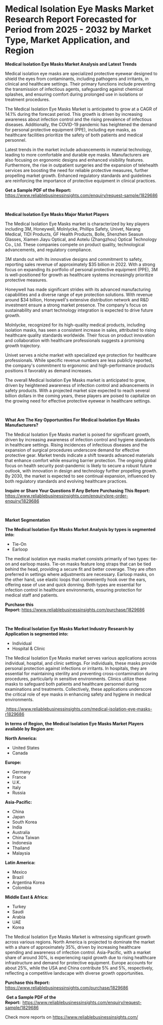 <p><h1>Medical Isolation Eye Masks Market Research Report Forecasted for Period from 2025 -  2032 by Market Type, Market Application, and Region</h1></p><p><strong>Medical Isolation Eye Masks Market Analysis and Latest Trends</strong></p>
<p><p>Medical isolation eye masks are specialized protective eyewear designed to shield the eyes from contaminants, including pathogens and irritants, in clinical and healthcare settings. Their primary functions include preventing the transmission of infectious agents, safeguarding against chemical splashes, and ensuring comfort during prolonged use in isolations or treatment procedures.</p><p>The Medical Isolation Eye Masks Market is anticipated to grow at a CAGR of 14.1% during the forecast period. This growth is driven by increasing awareness about infection control and the rising prevalence of infectious diseases. Additionally, the COVID-19 pandemic has heightened the demand for personal protective equipment (PPE), including eye masks, as healthcare facilities prioritize the safety of both patients and medical personnel.</p><p>Latest trends in the market include advancements in material technology, leading to more comfortable and durable eye masks. Manufacturers are also focusing on ergonomic designs and enhanced visibility features. Furthermore, the rise in outpatient surgeries and the expansion of telehealth services are boosting the need for reliable protective measures, further propelling market growth. Enhanced regulatory standards and guidelines are reinforcing the importance of protective equipment in clinical practices.</p></p>
<p><strong>Get a Sample PDF of the Report:&nbsp;</strong> <a href="https://www.reliablebusinessinsights.com/enquiry/request-sample/1829686?utm_campaign=3039&utm_medium=2&utm_source=Github&utm_content=ia&utm_term=05032025&utm_id=medical-isolation-eye-masks">https://www.reliablebusinessinsights.com/enquiry/request-sample/1829686</a></p>
<p>&nbsp;</p>
<p><strong>Medical Isolation Eye Masks Major Market Players</strong></p>
<p><p>The Medical Isolation Eye Masks market is characterized by key players including 3M, Honeywell, Molnlycke, Phillips Safety, Univet, Narang Medical, TIDI Products, GF Health Products, Bolle, Shenzhen Seasun Glasses, Xiamen Jiayu Optical, and Aotelu (Zhangzhou) Optical Technology Co., Ltd. These companies compete on product quality, technological advancements, and regulatory compliance.</p><p>3M stands out with its innovative designs and commitment to safety, reporting sales revenue of approximately $35 billion in 2022. With a strong focus on expanding its portfolio of personal protective equipment (PPE), 3M is well-positioned for growth as healthcare systems increasingly prioritize protective measures.</p><p>Honeywell has made significant strides with its advanced manufacturing capabilities and a diverse range of eye protection solutions. With revenue around $34 billion, Honeywell's extensive distribution network and R&D investment ensure a strong market presence. The company's focus on sustainability and smart technology integration is expected to drive future growth.</p><p>Molnlycke, recognized for its high-quality medical products, including isolation masks, has seen a consistent increase in sales, attributed to rising healthcare quality standards worldwide. Their focus on product innovation and collaboration with healthcare professionals suggests a promising growth trajectory.</p><p>Univet serves a niche market with specialized eye protection for healthcare professionals. While specific revenue numbers are less publicly reported, the company's commitment to ergonomic and high-performance products positions it favorably as demand increases.</p><p>The overall Medical Isolation Eye Masks market is anticipated to grow, driven by heightened awareness of infection control and advancements in safety products. With a projected market size expected to reach several billion dollars in the coming years, these players are poised to capitalize on the growing need for effective protective eyewear in healthcare settings.</p></p>
<p>&nbsp;</p>
<p><strong>What Are The Key Opportunities For Medical Isolation Eye Masks Manufacturers?</strong></p>
<p><p>The Medical Isolation Eye Masks market is poised for significant growth, driven by increasing awareness of infection control and hygiene standards in healthcare settings. Rising incidences of infectious diseases and the expansion of surgical procedures underscore demand for effective protective gear. Market trends indicate a shift towards advanced materials that enhance comfort while ensuring barrier protection. The ongoing global focus on health security post-pandemic is likely to secure a robust future outlook, with innovation in design and technology further propelling growth. By 2030, the market is expected to see continual expansion, influenced by both regulatory standards and evolving healthcare practices.</p></p>
<p><strong>Inquire or Share Your Questions If Any Before Purchasing This Report:</strong> <a href="https://www.reliablebusinessinsights.com/enquiry/pre-order-enquiry/1829686?utm_campaign=3039&utm_medium=2&utm_source=Github&utm_content=ia&utm_term=05032025&utm_id=medical-isolation-eye-masks">https://www.reliablebusinessinsights.com/enquiry/pre-order-enquiry/1829686</a></p>
<p>&nbsp;</p>
<p><strong>Market Segmentation</strong></p>
<p><strong>The Medical Isolation Eye Masks Market Analysis by types is segmented into:</strong></p>
<p><ul><li>Tie-On</li><li>Earloop</li></ul></p>
<p><p>The medical isolation eye masks market consists primarily of two types: tie-on and earloop masks. Tie-on masks feature long straps that can be tied behind the head, providing a secure fit and better coverage. They are often preferred in settings where adjustments are necessary. Earloop masks, on the other hand, use elastic loops that conveniently hook over the ears, offering ease of use and quick donning. Both types are essential for infection control in healthcare environments, ensuring protection for medical staff and patients.</p></p>
<p><strong>Purchase this Report:&nbsp;</strong><a href="https://www.reliablebusinessinsights.com/purchase/1829686?utm_campaign=3039&utm_medium=2&utm_source=Github&utm_content=ia&utm_term=05032025&utm_id=medical-isolation-eye-masks">https://www.reliablebusinessinsights.com/purchase/1829686</a></p>
<p>&nbsp;</p>
<p><strong>The Medical Isolation Eye Masks Market Industry Research by Application is segmented into:</strong></p>
<p><ul><li>Individual</li><li>Hospital & Clinic</li></ul></p>
<p><p>The Medical Isolation Eye Masks market serves various applications across individual, hospital, and clinic settings. For individuals, these masks provide personal protection against infections or irritants. In hospitals, they are essential for maintaining sterility and preventing cross-contamination during procedures, particularly in sensitive environments. Clinics utilize these masks to safeguard both patients and healthcare personnel during examinations and treatments. Collectively, these applications underscore the critical role of eye masks in enhancing safety and hygiene in medical environments.</p></p>
<p><a href="https://www.reliablebusinessinsights.com/medical-isolation-eye-masks-r1829686?utm_campaign=3039&utm_medium=2&utm_source=Github&utm_content=ia&utm_term=05032025&utm_id=medical-isolation-eye-masks">&nbsp;https://www.reliablebusinessinsights.com/medical-isolation-eye-masks-r1829686</a></p>
<p><strong>In terms of Region, the Medical Isolation Eye Masks Market Players available by Region are:</strong></p>
<p>
    <p> <strong> North America: </strong>
        <ul>
            <li>United States</li>
            <li>Canada</li>
        </ul>
        </p> 
    <p> <strong> Europe: </strong>
        <ul>
            <li>Germany</li>
            <li>France</li>
            <li>U.K.</li>
            <li>Italy</li>
            <li>Russia</li>
        </ul>
        </p> 
    <p> <strong> Asia-Pacific: </strong>
        <ul>
            <li>China</li>
            <li>Japan</li>
            <li>South Korea</li>
            <li>India</li>
            <li>Australia</li>
            <li>China Taiwan</li>
            <li>Indonesia</li>
            <li>Thailand</li>
            <li>Malaysia</li>
        </ul>
        </p> 
    <p> <strong> Latin America: </strong>
        <ul>
            <li>Mexico</li>
            <li>Brazil</li>
            <li>Argentina Korea</li>
            <li>Colombia</li>
        </ul>
        </p> 
    <p> <strong> Middle East & Africa: </strong>
        <ul>
            <li>Turkey</li>
            <li>Saudi</li>
            <li>Arabia</li>
            <li>UAE</li>
            <li>Korea</li>
        </ul>
    </p>
    </p>
<p><p>The Medical Isolation Eye Masks Market is witnessing significant growth across various regions. North America is projected to dominate the market with a share of approximately 35%, driven by increasing healthcare spending and awareness of infection control. Asia-Pacific, with a market share of around 30%, is experiencing rapid growth due to rising healthcare infrastructure and demand for protective equipment. Europe accounts for about 25%, while the USA and China contribute 5% and 5%, respectively, reflecting a competitive landscape with diverse growth opportunities.</p></p>
<p><strong>Purchase this Report: </strong><a href="https://www.reliablebusinessinsights.com/purchase/1829686?utm_campaign=3039&utm_medium=2&utm_source=Github&utm_content=ia&utm_term=05032025&utm_id=medical-isolation-eye-masks">https://www.reliablebusinessinsights.com/purchase/1829686</a></p>
<p>&nbsp;<strong>Get a Sample PDF of the Report:&nbsp;&nbsp;</strong><a href="https://www.reliablebusinessinsights.com/enquiry/request-sample/1829686?utm_campaign=3039&utm_medium=2&utm_source=Github&utm_content=ia&utm_term=05032025&utm_id=medical-isolation-eye-masks">https://www.reliablebusinessinsights.com/enquiry/request-sample/1829686</a></p>
<p><strong></strong></p>
<p>Check more reports on <a href="https://www.reliablebusinessinsights.com/?utm_campaign=3039&utm_medium=2&utm_source=Github&utm_content=ia&utm_term=05032025&utm_id=medical-isolation-eye-masks">https://www.reliablebusinessinsights.com/</a></p>